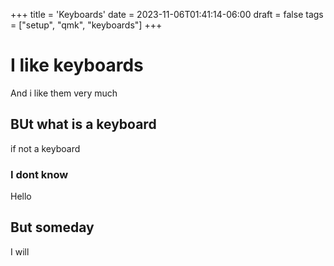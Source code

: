 +++
title = 'Keyboards'
date = 2023-11-06T01:41:14-06:00
draft = false
tags = ["setup", "qmk", "keyboards"]
+++
# I like keyboards
And i like them very much

## BUt what is a keyboard
if not a keyboard

### I dont know
Hello
## But someday
I will